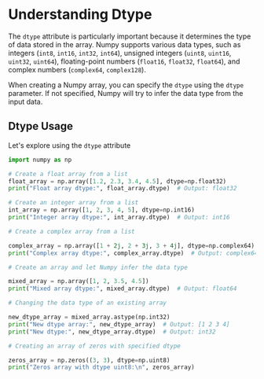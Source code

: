 # Understanding Dtype

The `dtype` attribute is particularly important because it determines the type of data stored in the array. Numpy supports various data types, such as integers (`int8`, `int16`, `int32`, `int64`), unsigned integers (`uint8`, `uint16`, `uint32`, `uint64`), floating-point numbers (`float16`, `float32`, `float64`), and complex numbers (`complex64`, `complex128`).

When creating a Numpy array, you can specify the `dtype` using the `dtype` parameter. If not specified, Numpy will try to infer the data type from the input data.

## Dtype Usage

Let's explore using the `dtype` attribute

```python
import numpy as np

# Create a float array from a list
float_array = np.array([1.2, 2.3, 3.4, 4.5], dtype=np.float32)
print("Float array dtype:", float_array.dtype)  # Output: float32

# Create an integer array from a list
int_array = np.array([1, 2, 3, 4, 5], dtype=np.int16)
print("Integer array dtype:", int_array.dtype)  # Output: int16

# Create a complex array from a list

complex_array = np.array([1 + 2j, 2 + 3j, 3 + 4j], dtype=np.complex64)
print("Complex array dtype:", complex_array.dtype)  # Output: complex64

# Create an array and let Numpy infer the data type

mixed_array = np.array([1, 2, 3.5, 4.5])
print("Mixed array dtype:", mixed_array.dtype)  # Output: float64

# Changing the data type of an existing array

new_dtype_array = mixed_array.astype(np.int32)
print("New dtype array:", new_dtype_array)  # Output: [1 2 3 4]
print("New dtype:", new_dtype_array.dtype)  # Output: int32

# Creating an array of zeros with specified dtype

zeros_array = np.zeros((3, 3), dtype=np.uint8)
print("Zeros array with dtype uint8:\n", zeros_array)
```
